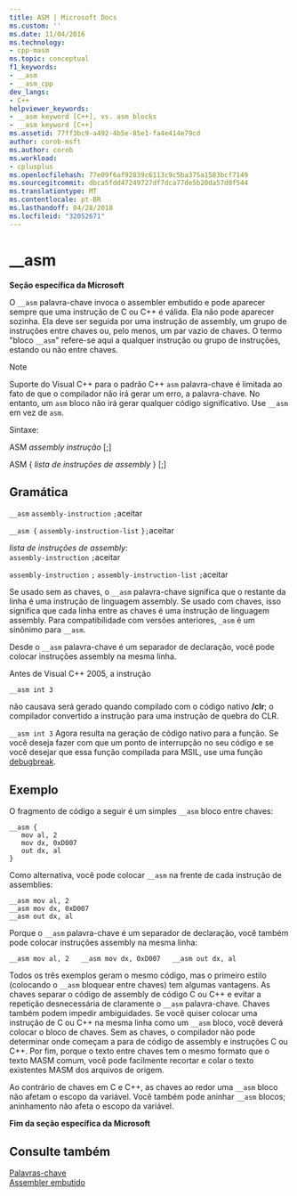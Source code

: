 ```yaml
---
title: ASM | Microsoft Docs
ms.custom: ''
ms.date: 11/04/2016
ms.technology:
- cpp-masm
ms.topic: conceptual
f1_keywords:
- __asm
- __asm_cpp
dev_langs:
- C++
helpviewer_keywords:
- __asm keyword [C++], vs. asm blocks
- __asm keyword [C++]
ms.assetid: 77ff3bc9-a492-4b5e-85e1-fa4e414e79cd
author: corob-msft
ms.author: corob
ms.workload:
- cplusplus
ms.openlocfilehash: 77e09f6af92839c6113c9c5ba375a1583bcf7149
ms.sourcegitcommit: dbca5fdd47249727df7dca77de5b20da57d0f544
ms.translationtype: MT
ms.contentlocale: pt-BR
ms.lasthandoff: 04/28/2018
ms.locfileid: "32052671"
---
```

# <a name="asm"></a>__asm
**Seção específica da Microsoft**  
  
 O `__asm` palavra-chave invoca o assembler embutido e pode aparecer sempre que uma instrução de C ou C++ é válida. Ela não pode aparecer sozinha. Ela deve ser seguida por uma instrução de assembly, um grupo de instruções entre chaves ou, pelo menos, um par vazio de chaves. O termo "bloco `__asm`" refere-se aqui a qualquer instrução ou grupo de instruções, estando ou não entre chaves.  
  
> [!NOTE]
>  Suporte do Visual C++ para o padrão C++ `asm` palavra-chave é limitada ao fato de que o compilador não irá gerar um erro, a palavra-chave. No entanto, um `asm` bloco não irá gerar qualquer código significativo. Use `__asm` em vez de `asm`.  
  
 Sintaxe:  
  
 ASM *assembly instrução* [;]  
  
 ASM { *lista de instruções de assembly* } [;]  
  
## <a name="grammar"></a>Gramática  
 `__asm`  `assembly-instruction`  `;`aceitar  
  
 `__asm {`  `assembly-instruction-list`  `};`aceitar  
  
 *lista de instruções de assembly*:  
 `assembly-instruction` `;`aceitar  
  
 `assembly-instruction` `;` `assembly-instruction-list` `;`aceitar  
  
 Se usado sem as chaves, o `__asm` palavra-chave significa que o restante da linha é uma instrução de linguagem assembly. Se usado com chaves, isso significa que cada linha entre as chaves é uma instrução de linguagem assembly. Para compatibilidade com versões anteriores, `_asm` é um sinônimo para `__asm`.  
  
 Desde o `__asm` palavra-chave é um separador de declaração, você pode colocar instruções assembly na mesma linha.  
  
 Antes de Visual C++ 2005, a instrução  
  
```  
__asm int 3  
```  
  
 não causava será gerado quando compilado com o código nativo **/clr**; o compilador convertido a instrução para uma instrução de quebra do CLR.  
  
 `__asm int 3` Agora resulta na geração de código nativo para a função. Se você deseja fazer com que um ponto de interrupção no seu código e se você desejar que essa função compilada para MSIL, use uma função [debugbreak](../../intrinsics/debugbreak.md).  
  
## <a name="example"></a>Exemplo  
 O fragmento de código a seguir é um simples `__asm` bloco entre chaves:  
  
```  
__asm {  
   mov al, 2  
   mov dx, 0xD007  
   out dx, al  
}  
```  
  
 Como alternativa, você pode colocar `__asm` na frente de cada instrução de assemblies:  
  
```  
__asm mov al, 2  
__asm mov dx, 0xD007  
__asm out dx, al  
```  
  
 Porque o `__asm` palavra-chave é um separador de declaração, você também pode colocar instruções assembly na mesma linha:  
  
```  
__asm mov al, 2   __asm mov dx, 0xD007   __asm out dx, al  
```  
  
 Todos os três exemplos geram o mesmo código, mas o primeiro estilo (colocando o `__asm` bloquear entre chaves) tem algumas vantagens. As chaves separar o código de assembly de código C ou C++ e evitar a repetição desnecessária de claramente o `__asm` palavra-chave. Chaves também podem impedir ambiguidades. Se você quiser colocar uma instrução de C ou C++ na mesma linha como um `__asm` bloco, você deverá colocar o bloco de chaves. Sem as chaves, o compilador não pode determinar onde começam a para de código de assembly e instruções C ou C++. Por fim, porque o texto entre chaves tem o mesmo formato que o texto MASM comum, você pode facilmente recortar e colar o texto existentes MASM dos arquivos de origem.  
  
 Ao contrário de chaves em C e C++, as chaves ao redor uma `__asm` bloco não afetam o escopo da variável. Você também pode aninhar `__asm` blocos; aninhamento não afeta o escopo da variável.  
  
 **Fim da seção específica da Microsoft**  
  
## <a name="see-also"></a>Consulte também  
 [Palavras-chave](../../cpp/keywords-cpp.md)   
 [Assembler embutido](../../assembler/inline/inline-assembler.md)